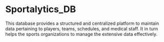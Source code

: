 # Sportalytics_DB
This database provides a structured and centralized platform to maintain data pertaining to players, teams, schedules, and medical staff. It in turn helps the sports organizations to manage the extensive data effectively. 
